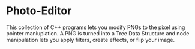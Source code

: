 # Photo-Editor

This collection of C++ programs lets you modify PNGs to the pixel using pointer maniuplation.
A PNG is turned into a Tree Data Structure and node manipulation lets you apply filters, create effects, or flip your image.
